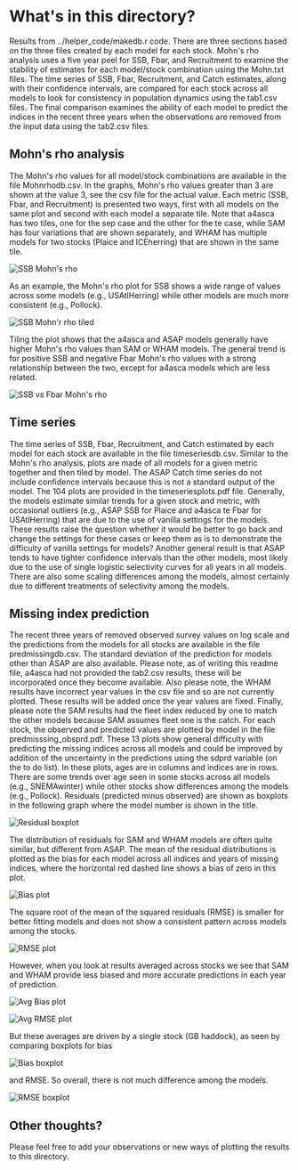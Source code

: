 # What's in this directory?

Results from ../helper_code/makedb.r code. There are three sections based on the three files created by each model for each stock. Mohn's rho analysis uses a five year peel for SSB, Fbar, and Recruitment to examine the stability of estimates for each model/stock combination using the Mohn.txt files. The time series of SSB, Fbar, Recruitment, and Catch estimates, along with their confidence intervals, are compared for each stock across all models to look for consistency in population dynamics using the tab1.csv files. The final comparison examines the ability of each model to predict the indices in the recent three years when the observations are removed from the input data using the tab2.csv files. 


## Mohn's rho analysis

The Mohn's rho values for all model/stock combinations are available in the file Mohnrhodb.csv. In the graphs, Mohn's rho values greater than 3 are shown at the value 3, see the csv file for the actual value. Each metric (SSB, Fbar, and Recruitment) is presented two ways, first with all models on the same plot and second with each model a separate tile. Note that a4asca has two tiles, one for the sep case and the other for the te case, while SAM has four variations that are shown separately, and WHAM has multiple models for two stocks (Plaice and ICEherring) that are shown in the same tile. 

![SSB Mohn's rho](ggSSB.png) 

As an example, the Mohn's rho plot for SSB shows a wide range of values across some models (e.g., USAtlHerring) while other models are much more consistent (e.g., Pollock). 

![SSB Mohn'r rho tiled](ggSSB_tiled.png)

Tiling the plot shows that the a4asca and ASAP models generally have higher Mohn's rho values than SAM or WHAM models. The general trend is for positive SSB and negative Fbar Mohn's rho values with a strong relationship between the two, except for a4asca models which are less related.

![SSB vs Fbar Mohn's rho](SSBvsFbarMohnRho_tiled2.png)

## Time series

The time series of SSB, Fbar, Recruitment, and Catch estimated by each model for each stock are available in the file timeseriesdb.csv. Similar to the Mohn's rho analysis, plots are made of all models for a given metric together and then tiled by model. The ASAP Catch time series do not include confidence intervals because this is not a standard output of the model. The 104 plots are provided in the timeseriesplots.pdf file. Generally, the models estimate similar trends for a given stock and metric, with occasional outliers (e.g., ASAP SSB for Plaice and a4asca te Fbar for USAtlHerring) that are due to the use of vanilla settings for the models. These results raise the question whether it would be better to go back and change the settings for these cases or keep them as is to demonstrate the difficulty of vanilla settings for models? Another general result is that ASAP tends to have tighter confidence intervals than the other models, most likely due to the use of single logistic selectivity curves for all years in all models. There are also some scaling differences among the models, almost certainly due to different treatments of selectivity among the models.

## Missing index prediction

The recent three years of removed observed survey values on log scale and the predictions from the models for all stocks are available in the file predmissingdb.csv. The standard deviation of the prediction for models other than ASAP are also available. Please note, as of writing this readme file, a4asca had not provided the tab2.csv results, these will be incorporated once they become available. Also please note, the WHAM results have incorrect year values in the csv file and so are not currently plotted. These results will be added once the year values are fixed. Finally, please note the SAM results had the fleet index reduced by one to match the other models because SAM assumes fleet one is the catch. For each stock, the observed and predicted values are plotted by model in the file predmisssing_obsprd.pdf. These 13 plots show general difficulty with predicting the missing indices across all models and could be improved by addition of the uncertainty in the predictions using the sdprd variable (on the to do list). In these plots, ages are in columns and indices are in rows. There are some trends over age seen in some stocks across all models (e.g., SNEMAwinter) while other stocks show differences among the models (e.g., Pollock). Residuals (predicted minus observed) are shown as boxplots in the following graph where the model number is shown in the title.

![Residual boxplot](predmissing_residboxplot.png)

The distribution of residuals for SAM and WHAM models are often quite similar, but different from ASAP. The mean of the residual distributions is plotted as the bias for each model across all indices and years of missing indices, where the horizontal red dashed line shows a bias of zero in this plot.

![Bias plot](predmissing_biasplot.png)

The square root of the mean of the squared residuals (RMSE) is smaller for better fitting models and does not show a consistent pattern across models among the stocks.

![RMSE plot](predmissing_rmseplot.png)

However, when you look at results averaged across stocks we see that SAM and WHAM provide less biased and more accurate predictions in each year of prediction.

![Avg Bias plot](predmissing_avgbiasplot.png)

![Avg RMSE plot](predmissing_avgrmseplot.png)

But these averages are driven by a single stock (GB haddock), as seen by comparing boxplots for bias

![Bias boxplot](predmissing_biasboxplot.png)

and RMSE. So overall, there is not much difference among the models.

![RMSE boxplot](predmissing_rmseboxplot.png)

## Other thoughts?

Please feel free to add your observations or new ways of plotting the results to this directory.
